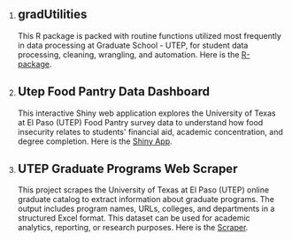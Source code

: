 <ol>
  <li> <h2> gradUtilities</h2>
    This R package is packed with routine functions utilized most frequently in data processing at Graduate School - UTEP, for student data processing, cleaning, wrangling, and automation.
    Here is the <a href = "https://github.com/cbkarki/gradUtilities"> R-package</a>.
  </li>
  
  <li> <h2> Utep Food Pantry Data Dashboard </h2>
    This interactive Shiny web application explores the University of Texas at El Paso (UTEP) Food Pantry survey data to understand how food insecurity relates to students' financial aid, academic concentration, and degree completion.
    Here is the <a href = "https://github.com/cbkarki/Projects/tree/main/shiny_apps/utep_food_pantry_app"> Shiny App</a>.
  </li>

  <li> <h2> UTEP Graduate Programs Web Scraper </h2>
This project scrapes the University of Texas at El Paso (UTEP) online graduate catalog to extract information about graduate programs. The output includes program names, URLs, colleges, and departments in a structured Excel format. This dataset can be used for academic analytics, reporting, or research purposes.
Here is the <a href = "https://github.com/cbkarki/Projects/tree/main/utep_grad_programs_scraper"> Scraper</a>.
  </li>

</ol>
